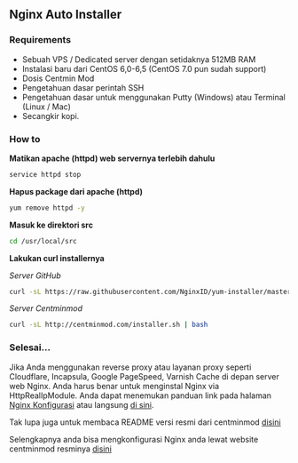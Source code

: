 ## Nginx Auto Installer 

### Requirements

* Sebuah VPS / Dedicated server dengan setidaknya 512MB RAM 
* Instalasi baru dari CentOS 6,0-6,5 (CentOS 7.0 pun sudah support) 
* Dosis Centmin Mod 
* Pengetahuan dasar perintah SSH 
* Pengetahuan dasar untuk menggunakan Putty (Windows) atau Terminal (Linux / Mac)
* Secangkir kopi.

### How to

**Matikan apache (httpd) web servernya terlebih dahulu**
``` sh
service httpd stop
```
**Hapus package dari apache (httpd)**
``` sh
yum remove httpd -y
```
**Masuk ke direktori src**
``` sh
cd /usr/local/src
```
**Lakukan curl installernya**

*Server GitHub*
``` sh
curl -sL https://raw.githubusercontent.com/NginxID/yum-installer/master/installer.sh | bash
```
*Server Centminmod*
``` sh
curl -sL http://centminmod.com/installer.sh | bash
```
### Selesai...

Jika Anda menggunakan reverse proxy atau layanan proxy seperti Cloudflare, Incapsula, Google PageSpeed, Varnish Cache di depan server web Nginx. Anda harus benar untuk menginstal Nginx via HttpRealIpModule. Anda dapat menemukan panduan link pada halaman [Nginx Konfigurasi](http://centminmod.com/nginx_configure.html) atau langsung [di sini](http://centminmod.com/nginx_configure_cloudflare.html).

Tak lupa juga untuk membaca README versi resmi dari centminmod [disini](https://github.com/NginxID/yum-installer/blob/master/readme-en.md#readme)

Selengkapnya anda bisa mengkonfigurasi Nginx anda lewat website centminmod resminya [disini](http://centminmod.com/)